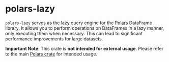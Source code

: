 # polars-lazy

`polars-lazy` serves as the lazy query engine for the [Polars](https://crates.io/crates/polars) DataFrame library. It allows you to perform operations on DataFrames in a lazy manner, only executing them when necessary. This can lead to significant performance improvements for large datasets.

**Important Note**: This crate is **not intended for external usage**. Please refer to the main [Polars crate](https://crates.io/crates/polars) for intended usage.
